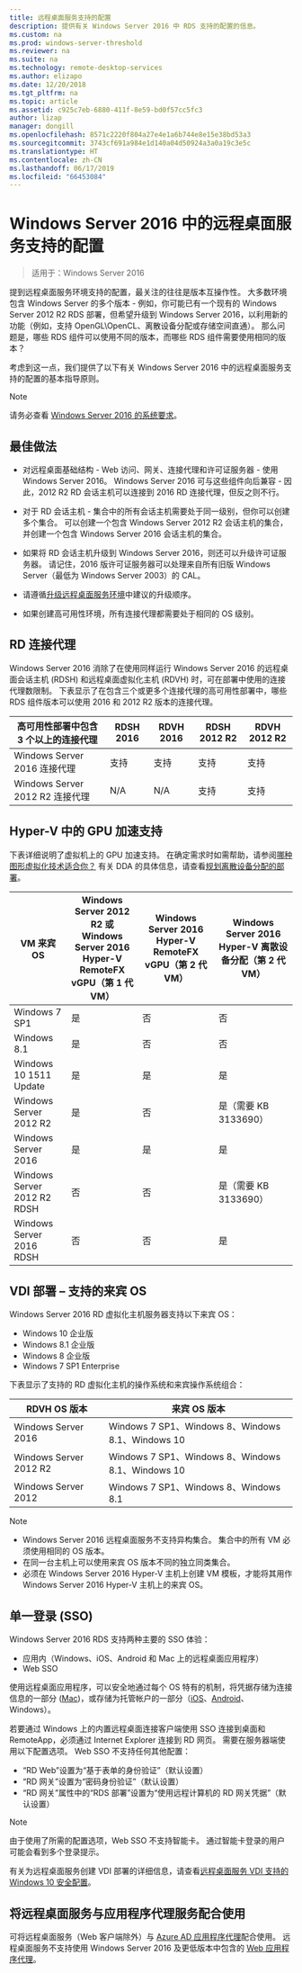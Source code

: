 ```yaml
---
title: 远程桌面服务支持的配置
description: 提供有关 Windows Server 2016 中 RDS 支持的配置的信息。
ms.custom: na
ms.prod: windows-server-threshold
ms.reviewer: na
ms.suite: na
ms.technology: remote-desktop-services
ms.author: elizapo
ms.date: 12/20/2018
ms.tgt_pltfrm: na
ms.topic: article
ms.assetid: c925c7eb-6880-411f-8e59-bd0f57cc5fc3
author: lizap
manager: dongill
ms.openlocfilehash: 8571c2220f804a27e4e1a6b744e8e15e38bd53a3
ms.sourcegitcommit: 3743cf691a984e1d140a04d50924a3a0a19c3e5c
ms.translationtype: HT
ms.contentlocale: zh-CN
ms.lasthandoff: 06/17/2019
ms.locfileid: "66453084"
---
```

# <a name="supported-configurations-for-remote-desktop-services-in-windows-server-2016"></a>Windows Server 2016 中的远程桌面服务支持的配置

> 适用于：Windows Server 2016

提到远程桌面服务环境支持的配置，最关注的往往是版本互操作性。 大多数环境包含 Windows Server 的多个版本 - 例如，你可能已有一个现有的 Windows Server 2012 R2 RDS 部署，但希望升级到 Windows Server 2016，以利用新的功能（例如，支持 OpenGL\OpenCL、离散设备分配或存储空间直通）。 那么问题是，哪些 RDS 组件可以使用不同的版本，而哪些 RDS 组件需要使用相同的版本？

考虑到这一点，我们提供了以下有关 Windows Server 2016 中的远程桌面服务支持的配置的基本指导原则。

> [!NOTE]
> 请务必查看 [Windows Server 2016 的系统要求](../../get-started/system-requirements.md)。

## <a name="best-practices"></a>最佳做法
- 对远程桌面基础结构 - Web 访问、网关、连接代理和许可证服务器 - 使用 Windows Server 2016。 Windows Server 2016 可与这些组件向后兼容 - 因此，2012 R2 RD 会话主机可以连接到 2016 RD 连接代理，但反之则不行。

- 对于 RD 会话主机 - 集合中的所有会话主机需要处于同一级别，但你可以创建多个集合。 可以创建一个包含 Windows Server 2012 R2 会话主机的集合，并创建一个包含 Windows Server 2016 会话主机的集合。

- 如果将 RD 会话主机升级到 Windows Server 2016，则还可以升级许可证服务器。 请记住，2016 版许可证服务器可以处理来自所有旧版 Windows Server（最低为 Windows Server 2003）的 CAL。

- 请遵循[升级远程桌面服务环境](upgrade-to-rds.md#flow-for-deployment-upgrades)中建议的升级顺序。 

- 如果创建高可用性环境，所有连接代理都需要处于相同的 OS 级别。

## <a name="rd-connection-brokers"></a>RD 连接代理

Windows Server 2016 消除了在使用同样运行 Windows Server 2016 的远程桌面会话主机 (RDSH) 和远程桌面虚拟化主机 (RDVH) 时，可在部署中使用的连接代理数限制。 下表显示了在包含三个或更多个连接代理的高可用性部署中，哪些 RDS 组件版本可以使用 2016 和 2012 R2 版本的连接代理。

| 高可用性部署中包含 3 个以上的连接代理              | RDSH 2016 | RDVH 2016 | RDSH 2012 R2  | RDVH 2012 R2  |
|------------------------------------------|-----------|-----------|---------------|---------------|
| Windows Server 2016 连接代理    | 支持 | 支持 | 支持     | 支持     |
| Windows Server 2012 R2 连接代理 | N/A       | N/A       | 支持     | 支持     |

## <a name="support-for-gpu-acceleration-with-hyper-v"></a>Hyper-V 中的 GPU 加速支持
下表详细说明了虚拟机上的 GPU 加速支持。 在确定需求时如需帮助，请参阅[哪种图形虚拟化技术适合你？](rds-graphics-virtualization.md) 有关 DDA 的具体信息，请查看[规划离散设备分配的部署](../../virtualization/hyper-v/plan/plan-for-deploying-devices-using-discrete-device-assignment.md)。

|VM 来宾 OS  |Windows Server 2012 R2 或 Windows Server 2016<br> Hyper-V RemoteFX vGPU（第 1 代 VM） |  Windows Server 2016 Hyper-V RemoteFX vGPU（第 2 代 VM） |  Windows Server 2016 Hyper-V 离散设备分配（第 2 代 VM） |
|-----------------------------|------------------------------------------------------------|--------------------------------------------------------|---------------------------------------------------------------------|
| Windows 7 SP1               | 是                                                        | 否                                                     | 否                                                                  |
| Windows 8.1                 | 是                                                        | 否                                                     | 否                                                                  |
| Windows 10 1511 Update      | 是                                                        | 是                                                    | 是                                                                 |
| Windows Server 2012 R2      | 是                                                        | 否                                                     | 是（需要 KB 3133690）                                           |
| Windows Server 2016         | 是                                                        | 是                                                    | 是                                                                 |
| Windows Server 2012 R2 RDSH | 否                                                         | 否                                                     | 是（需要 KB 3133690）                                           |
| Windows Server 2016 RDSH    | 否                                                         | 否                                                     | 是                                                                 |
## <a name="vdi-deployment--supported-guest-oss"></a>VDI 部署 – 支持的来宾 OS 
Windows Server 2016 RD 虚拟化主机服务器支持以下来宾 OS：

- Windows 10 企业版
- Windows 8.1 企业版 
- Windows 8 企业版 
- Windows 7 SP1 Enterprise 

下表显示了支持的 RD 虚拟化主机的操作系统和来宾操作系统组合：

| RDVH OS 版本        | 来宾 OS 版本           |
| ------------- |-------------|
| Windows Server 2016      | Windows 7 SP1、Windows 8、Windows 8.1、Windows 10 |
| Windows Server 2012 R2   | Windows 7 SP1、Windows 8、Windows 8.1、Windows 10 |
| Windows Server 2012      | Windows 7 SP1、Windows 8、Windows 8.1 |

> [!NOTE]  
> - Windows Server 2016 远程桌面服务不支持异构集合。 集合中的所有 VM 必须使用相同的 OS 版本。 
> - 在同一台主机上可以使用来宾 OS 版本不同的独立同类集合。 
> - 必须在 Windows Server 2016 Hyper-V 主机上创建 VM 模板，才能将其用作 Windows Server 2016 Hyper-V 主机上的来宾 OS。

## <a name="single-sign-on-sso"></a>单一登录 (SSO)
Windows Server 2016 RDS 支持两种主要的 SSO 体验：

 - 应用内（Windows、iOS、Android 和 Mac 上的远程桌面应用程序）
 - Web SSO
 
使用远程桌面应用程序，可以安全地通过每个 OS 特有的机制，将凭据存储为连接信息的一部分 ([Mac](clients/remote-desktop-mac.md))，或存储为托管帐户的一部分（[iOS](clients/remote-desktop-ios.md#manage-your-user-accounts)、[Android](clients/remote-desktop-android.md#manage-your-user-accounts)、Windows）。

若要通过 Windows 上的内置远程桌面连接客户端使用 SSO 连接到桌面和 RemoteApp，必须通过 Internet Explorer 连接到 RD 网页。 需要在服务器端使用以下配置选项。 Web SSO 不支持任何其他配置：

 - “RD Web”设置为“基于表单的身份验证”（默认设置）
 - “RD 网关”设置为“密码身份验证”（默认设置）
 - “RD 网关”属性中的“RDS 部署”设置为“使用远程计算机的 RD 网关凭据”（默认设置）

> [!NOTE]
> 由于使用了所需的配置选项，Web SSO 不支持智能卡。 通过智能卡登录的用户可能会看到多个登录提示。

有关为远程桌面服务创建 VDI 部署的详细信息，请查看[远程桌面服务 VDI 支持的 Windows 10 安全配置](rds-vdi-supported-config.md)。

## <a name="using-remote-desktop-services-with-application-proxy-services"></a>将远程桌面服务与应用程序代理服务配合使用

可将远程桌面服务（Web 客户端除外）与 [Azure AD 应用程序代理](https://docs.microsoft.com/azure/active-directory/application-proxy-publish-remote-desktop)配合使用。 远程桌面服务不支持使用 Windows Server 2016 及更低版本中包含的 [Web 应用程序代理](https://docs.microsoft.com/windows-server/remote/remote-access/web-application-proxy/web-application-proxy-windows-server)。
